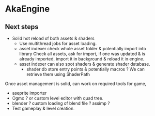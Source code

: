 # AkaEngine

## Next steps

- Solid hot reload of both assets & shaders
    - Use multithread jobs for asset loading.
    - asset indexer check whole asset folder & potentially import into library
        Check all assets, ask for import, if one was updated & is already imported, import it in background & reload it in engine.
    - asset indexer can also spot shaders & generate shader database.
        - shader db store entry points & potentially macros ?
        We can retrieve them using ShaderPath

Once asset management is solid, can work on required tools for game, 
-   aseprite importer
-   Ogmo ? or custom level editor with quad tree.
-   blender ? custom loading of blend file ? assimp ?
-   Test gameplay & level creation.